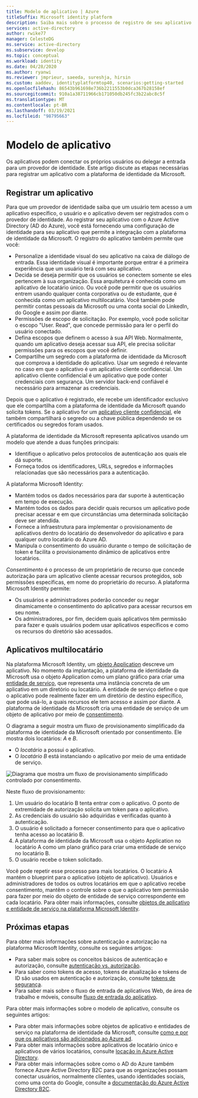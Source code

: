 ```yaml
---
title: Modelo de aplicativo | Azure
titleSuffix: Microsoft identity platform
description: Saiba mais sobre o processo de registro de seu aplicativo para que ele possa ser integrado à plataforma de identidade da Microsoft.
services: active-directory
author: rwike77
manager: CelesteDG
ms.service: active-directory
ms.subservice: develop
ms.topic: conceptual
ms.workload: identity
ms.date: 04/28/2020
ms.author: ryanwi
ms.reviewer: jmprieur, saeeda, sureshja, hirsin
ms.custom: aaddev, identityplatformtop40, scenarios:getting-started
ms.openlocfilehash: 86543b961698e736b2211553b0dca367b28158ef
ms.sourcegitcommit: 910a1a38711966cb171050db245fc3b22abc8c5f
ms.translationtype: MT
ms.contentlocale: pt-BR
ms.lasthandoff: 03/19/2021
ms.locfileid: "98795663"
---
```

# <a name="application-model"></a>Modelo de aplicativo

Os aplicativos podem conectar os próprios usuários ou delegar a entrada para um provedor de identidade. Este artigo discute as etapas necessárias para registrar um aplicativo com a plataforma de identidade da Microsoft.

## <a name="register-an-application"></a>Registrar um aplicativo

Para que um provedor de identidade saiba que um usuário tem acesso a um aplicativo específico, o usuário e o aplicativo devem ser registrados com o provedor de identidade. Ao registrar seu aplicativo com o Azure Active Directory (AD do Azure), você está fornecendo uma configuração de identidade para seu aplicativo que permite a integração com a plataforma de identidade da Microsoft. O registro do aplicativo também permite que você:

* Personalize a identidade visual do seu aplicativo na caixa de diálogo de entrada. Essa identidade visual é importante porque entrar é a primeira experiência que um usuário terá com seu aplicativo.
* Decida se deseja permitir que os usuários se conectem somente se eles pertencem à sua organização. Essa arquitetura é conhecida como um aplicativo de locatário único. Ou você pode permitir que os usuários entrem usando qualquer conta corporativa ou de estudante, que é conhecida como um aplicativo multilocatário. Você também pode permitir contas pessoais da Microsoft ou uma conta social do LinkedIn, do Google e assim por diante.
* Permissões de escopo de solicitação. Por exemplo, você pode solicitar o escopo "User. Read", que concede permissão para ler o perfil do usuário conectado.
* Defina escopos que definem o acesso à sua API Web. Normalmente, quando um aplicativo deseja acessar sua API, ele precisa solicitar permissões para os escopos que você definir.
* Compartilhe um segredo com a plataforma de identidade da Microsoft que comprova a identidade do aplicativo. Usar um segredo é relevante no caso em que o aplicativo é um aplicativo cliente confidencial. Um aplicativo cliente confidencial é um aplicativo que pode conter credenciais com segurança. Um servidor back-end confiável é necessário para armazenar as credenciais.

Depois que o aplicativo é registrado, ele recebe um identificador exclusivo que ele compartilha com a plataforma de identidade da Microsoft quando solicita tokens. Se o aplicativo for um [aplicativo cliente confidencial](developer-glossary.md#client-application), ele também compartilhará o segredo ou a chave pública dependendo se os certificados ou segredos foram usados.

A plataforma de identidade da Microsoft representa aplicativos usando um modelo que atende a duas funções principais:

* Identifique o aplicativo pelos protocolos de autenticação aos quais ele dá suporte.
* Forneça todos os identificadores, URLs, segredos e informações relacionadas que são necessários para a autenticação.

A plataforma Microsoft Identity:

* Mantém todos os dados necessários para dar suporte à autenticação em tempo de execução.
* Mantém todos os dados para decidir quais recursos um aplicativo pode precisar acessar e em que circunstâncias uma determinada solicitação deve ser atendida.
* Fornece a infraestrutura para implementar o provisionamento de aplicativos dentro do locatário do desenvolvedor do aplicativo e para qualquer outro locatário do Azure AD.
* Manipula o consentimento do usuário durante o tempo de solicitação de token e facilita o provisionamento dinâmico de aplicativos entre locatários.

*Consentimento* é o processo de um proprietário de recurso que concede autorização para um aplicativo cliente acessar recursos protegidos, sob permissões específicas, em nome do proprietário do recurso. A plataforma Microsoft Identity permite:

* Os usuários e administradores poderão conceder ou negar dinamicamente o consentimento do aplicativo para acessar recursos em seu nome.
* Os administradores, por fim, decidem quais aplicativos têm permissão para fazer e quais usuários podem usar aplicativos específicos e como os recursos do diretório são acessados.

## <a name="multi-tenant-apps"></a>Aplicativos multilocatário

Na plataforma Microsoft Identity, um [objeto Application](developer-glossary.md#application-object) descreve um aplicativo. No momento da implantação, a plataforma de identidade da Microsoft usa o objeto Application como um plano gráfico para criar uma [entidade de serviço](developer-glossary.md#service-principal-object), que representa uma instância concreta de um aplicativo em um diretório ou locatário. A entidade de serviço define o que o aplicativo pode realmente fazer em um diretório de destino específico, que pode usá-lo, a quais recursos ele tem acesso e assim por diante. A plataforma de identidade da Microsoft cria uma entidade de serviço de um objeto de aplicativo por meio de [consentimento](developer-glossary.md#consent).

O diagrama a seguir mostra um fluxo de provisionamento simplificado da plataforma de identidade da Microsoft orientado por consentimento. Ele mostra dois locatários: *A* e *B*.

* O *locatário* a possui o aplicativo.
* O *locatário B* está instanciando o aplicativo por meio de uma entidade de serviço.

![Diagrama que mostra um fluxo de provisionamento simplificado controlado por consentimento.](./media/authentication-scenarios/simplified-provisioning-flow-consent-driven.svg)

Neste fluxo de provisionamento:

1. Um usuário do locatário B tenta entrar com o aplicativo. O ponto de extremidade de autorização solicita um token para o aplicativo.
1. As credenciais do usuário são adquiridas e verificadas quanto à autenticação.
1. O usuário é solicitado a fornecer consentimento para que o aplicativo tenha acesso ao locatário B.
1. A plataforma de identidade da Microsoft usa o objeto Application no locatário A como um plano gráfico para criar uma entidade de serviço no locatário B.
1. O usuário recebe o token solicitado.

Você pode repetir esse processo para mais locatários. O locatário A mantém o blueprint para o aplicativo (objeto de aplicativo). Usuários e administradores de todos os outros locatários em que o aplicativo recebe consentimento, mantêm o controle sobre o que o aplicativo tem permissão para fazer por meio do objeto de entidade de serviço correspondente em cada locatário. Para obter mais informações, consulte [objetos de aplicativo e entidade de serviço na plataforma Microsoft Identity](app-objects-and-service-principals.md).

## <a name="next-steps"></a>Próximas etapas

Para obter mais informações sobre autenticação e autorização na plataforma Microsoft Identity, consulte os seguintes artigos:

* Para saber mais sobre os conceitos básicos de autenticação e autorização, consulte [autenticação vs. autorização](authentication-vs-authorization.md).
* Para saber como tokens de acesso, tokens de atualização e tokens de ID são usados em autenticação e autorização, consulte [tokens de segurança](security-tokens.md).
* Para saber mais sobre o fluxo de entrada de aplicativos Web, de área de trabalho e móveis, consulte [fluxo de entrada do aplicativo](app-sign-in-flow.md).

Para obter mais informações sobre o modelo de aplicativo, consulte os seguintes artigos:

* Para obter mais informações sobre objetos de aplicativo e entidades de serviço na plataforma de identidade da Microsoft, consulte [como e por que os aplicativos são adicionados ao Azure ad](active-directory-how-applications-are-added.md).
* Para obter mais informações sobre aplicativos de locatário único e aplicativos de vários locatários, consulte [locação in Azure Active Directory](single-and-multi-tenant-apps.md).
* Para obter mais informações sobre como o AD do Azure também fornece Azure Active Directory B2C para que as organizações possam conectar usuários, normalmente clientes, usando identidades sociais, como uma conta do Google, consulte a [documentação do Azure Active Directory B2C](../../active-directory-b2c/index.yml).